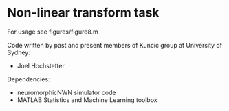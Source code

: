 # Non-linear transform task
For usage see figures/figure8.m

Code written by past and present members of Kuncic group at University of Sydney:
- Joel Hochstetter


Dependencies:
- neuromorphicNWN simulator code
- MATLAB Statistics and Machine Learning toolbox
